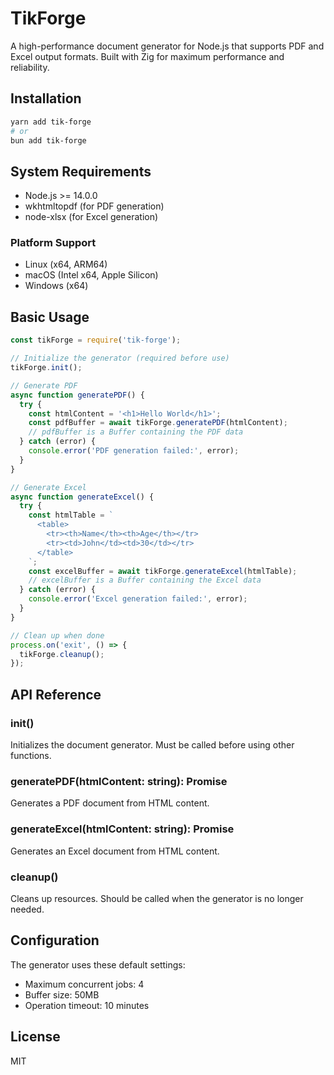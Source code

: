 # TikForge

A high-performance document generator for Node.js that supports PDF and Excel output formats. Built with Zig for maximum performance and reliability.

## Installation

```bash
yarn add tik-forge
# or
bun add tik-forge
```

## System Requirements

- Node.js >= 14.0.0
- wkhtmltopdf (for PDF generation)
- node-xlsx (for Excel generation)

### Platform Support
- Linux (x64, ARM64)
- macOS (Intel x64, Apple Silicon)
- Windows (x64)

## Basic Usage

```javascript
const tikForge = require('tik-forge');

// Initialize the generator (required before use)
tikForge.init();

// Generate PDF
async function generatePDF() {
  try {
    const htmlContent = '<h1>Hello World</h1>';
    const pdfBuffer = await tikForge.generatePDF(htmlContent);
    // pdfBuffer is a Buffer containing the PDF data
  } catch (error) {
    console.error('PDF generation failed:', error);
  }
}

// Generate Excel
async function generateExcel() {
  try {
    const htmlTable = `
      <table>
        <tr><th>Name</th><th>Age</th></tr>
        <tr><td>John</td><td>30</td></tr>
      </table>
    `;
    const excelBuffer = await tikForge.generateExcel(htmlTable);
    // excelBuffer is a Buffer containing the Excel data
  } catch (error) {
    console.error('Excel generation failed:', error);
  }
}

// Clean up when done
process.on('exit', () => {
  tikForge.cleanup();
});
```

## API Reference

### init()
Initializes the document generator. Must be called before using other functions.

### generatePDF(htmlContent: string): Promise<Buffer>
Generates a PDF document from HTML content.

### generateExcel(htmlContent: string): Promise<Buffer>
Generates an Excel document from HTML content.

### cleanup()
Cleans up resources. Should be called when the generator is no longer needed.

## Configuration

The generator uses these default settings:
- Maximum concurrent jobs: 4
- Buffer size: 50MB
- Operation timeout: 10 minutes

## License

MIT